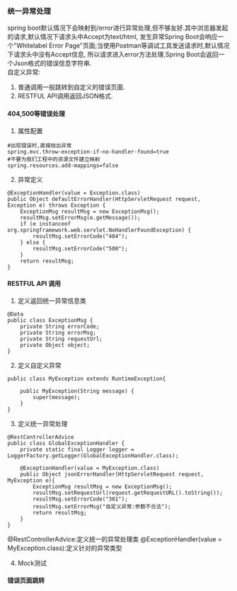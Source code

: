 ### 统一异常处理
spring boot默认情况下会映射到/error进行异常处理,但不够友好.其中浏览器发起的请求,默认情况下请求头中Accept为text/html,
发生异常Spring Boot会响应一个"Whitelabel Error Page"页面;当使用Postman等调试工具发送请求时,默认情况下请求头中没有Accept信息,
所以请求进入error方法处理,Spring Boot会返回一个Json格式的错误信息字符串.  
自定义异常:
1. 普通调用一般跳转到自定义的错误页面.
2. RESTFUL API调用返回JSON格式.

#### 404,500等错误处理
1. 属性配置
```
#出现错误时,直接抛出异常
spring.mvc.throw-exception-if-no-handler-found=true
#不要为我们工程中的资源文件建立映射
spring.resources.add-mappings=false
```
2. 异常定义
```
@ExceptionHandler(value = Exception.class)
public Object defaultErrorHandler(HttpServletRequest request, Exception e) throws Exception {
    ExceptionMsg resultMsg = new ExceptionMsg();
    resultMsg.setErrorMsg(e.getMessage());
    if (e instanceof org.springframework.web.servlet.NoHandlerFoundException) {
        resultMsg.setErrorCode("404");
    } else {
        resultMsg.setErrorCode("500");
    }
    return resultMsg;
}
```

#### RESTFUL API 调用
1. 定义返回统一异常信息类
```
@Data
public class ExceptionMsg {
    private String errorCode;
    private String errorMsg;
    private String requestUrl;
    private Object object;
}
```

2. 定义自定义异常
```
public class MyException extends RuntimeException{

    public MyException(String message) {
        super(message);
    }
}
```

3. 定义统一异常处理
```
@RestControllerAdvice
public class GlobalExceptionHandler {
    private static final Logger logger = LoggerFactory.getLogger(GlobalExceptionHandler.class);

    @ExceptionHandler(value = MyException.class)
    public Object jsonErrorHandler(HttpServletRequest request, MyException e){
        ExceptionMsg resultMsg = new ExceptionMsg();
        resultMsg.setRequestUrl(request.getRequestURL().toString());
        resultMsg.setErrorCode("301");
        resultMsg.setErrorMsg("自定义异常:参数不合法");
        return resultMsg;
    }
}
```
@RestControllerAdvice:定义统一的异常处理类
@ExceptionHandler(value = MyException.class):定义针对的异常类型

4. Mock测试



#### 错误页面跳转